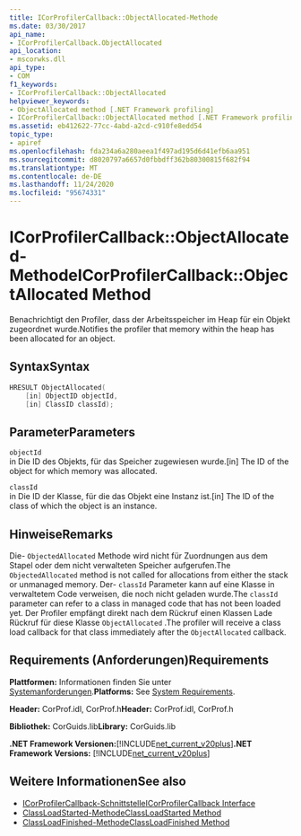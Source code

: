 ```yaml
---
title: ICorProfilerCallback::ObjectAllocated-Methode
ms.date: 03/30/2017
api_name:
- ICorProfilerCallback.ObjectAllocated
api_location:
- mscorwks.dll
api_type:
- COM
f1_keywords:
- ICorProfilerCallback::ObjectAllocated
helpviewer_keywords:
- ObjectAllocated method [.NET Framework profiling]
- ICorProfilerCallback::ObjectAllocated method [.NET Framework profiling]
ms.assetid: eb412622-77cc-4abd-a2cd-c910fe8edd54
topic_type:
- apiref
ms.openlocfilehash: fda234a6a280aeea1f497ad195d6d41efb6aa951
ms.sourcegitcommit: d8020797a6657d0fbbdff362b80300815f682f94
ms.translationtype: MT
ms.contentlocale: de-DE
ms.lasthandoff: 11/24/2020
ms.locfileid: "95674331"
---
```

# <a name="icorprofilercallbackobjectallocated-method"></a><span data-ttu-id="d7709-102">ICorProfilerCallback::ObjectAllocated-Methode</span><span class="sxs-lookup"><span data-stu-id="d7709-102">ICorProfilerCallback::ObjectAllocated Method</span></span>

<span data-ttu-id="d7709-103">Benachrichtigt den Profiler, dass der Arbeitsspeicher im Heap für ein Objekt zugeordnet wurde.</span><span class="sxs-lookup"><span data-stu-id="d7709-103">Notifies the profiler that memory within the heap has been allocated for an object.</span></span>  
  
## <a name="syntax"></a><span data-ttu-id="d7709-104">Syntax</span><span class="sxs-lookup"><span data-stu-id="d7709-104">Syntax</span></span>  
  
```cpp  
HRESULT ObjectAllocated(  
    [in] ObjectID objectId,  
    [in] ClassID classId);  
```  
  
## <a name="parameters"></a><span data-ttu-id="d7709-105">Parameter</span><span class="sxs-lookup"><span data-stu-id="d7709-105">Parameters</span></span>  

 `objectId`  
 <span data-ttu-id="d7709-106">in Die ID des Objekts, für das Speicher zugewiesen wurde.</span><span class="sxs-lookup"><span data-stu-id="d7709-106">[in] The ID of the object for which memory was allocated.</span></span>  
  
 `classId`  
 <span data-ttu-id="d7709-107">in Die ID der Klasse, für die das Objekt eine Instanz ist.</span><span class="sxs-lookup"><span data-stu-id="d7709-107">[in] The ID of the class of which the object is an instance.</span></span>  
  
## <a name="remarks"></a><span data-ttu-id="d7709-108">Hinweise</span><span class="sxs-lookup"><span data-stu-id="d7709-108">Remarks</span></span>  

 <span data-ttu-id="d7709-109">Die- `ObjectedAllocated` Methode wird nicht für Zuordnungen aus dem Stapel oder dem nicht verwalteten Speicher aufgerufen.</span><span class="sxs-lookup"><span data-stu-id="d7709-109">The `ObjectedAllocated` method is not called for allocations from either the stack or unmanaged memory.</span></span> <span data-ttu-id="d7709-110">Der- `classId` Parameter kann auf eine Klasse in verwaltetem Code verweisen, die noch nicht geladen wurde.</span><span class="sxs-lookup"><span data-stu-id="d7709-110">The `classId` parameter can refer to a class in managed code that has not been loaded yet.</span></span> <span data-ttu-id="d7709-111">Der Profiler empfängt direkt nach dem Rückruf einen Klassen Lade Rückruf für diese Klasse `ObjectAllocated` .</span><span class="sxs-lookup"><span data-stu-id="d7709-111">The profiler will receive a class load callback for that class immediately after the `ObjectAllocated` callback.</span></span>  
  
## <a name="requirements"></a><span data-ttu-id="d7709-112">Requirements (Anforderungen)</span><span class="sxs-lookup"><span data-stu-id="d7709-112">Requirements</span></span>  

 <span data-ttu-id="d7709-113">**Plattformen:** Informationen finden Sie unter [Systemanforderungen](../../get-started/system-requirements.md).</span><span class="sxs-lookup"><span data-stu-id="d7709-113">**Platforms:** See [System Requirements](../../get-started/system-requirements.md).</span></span>  
  
 <span data-ttu-id="d7709-114">**Header:** CorProf.idl, CorProf.h</span><span class="sxs-lookup"><span data-stu-id="d7709-114">**Header:** CorProf.idl, CorProf.h</span></span>  
  
 <span data-ttu-id="d7709-115">**Bibliothek:** CorGuids.lib</span><span class="sxs-lookup"><span data-stu-id="d7709-115">**Library:** CorGuids.lib</span></span>  
  
 <span data-ttu-id="d7709-116">**.NET Framework Versionen:**[!INCLUDE[net_current_v20plus](../../../../includes/net-current-v20plus-md.md)]</span><span class="sxs-lookup"><span data-stu-id="d7709-116">**.NET Framework Versions:** [!INCLUDE[net_current_v20plus](../../../../includes/net-current-v20plus-md.md)]</span></span>  
  
## <a name="see-also"></a><span data-ttu-id="d7709-117">Weitere Informationen</span><span class="sxs-lookup"><span data-stu-id="d7709-117">See also</span></span>

- [<span data-ttu-id="d7709-118">ICorProfilerCallback-Schnittstelle</span><span class="sxs-lookup"><span data-stu-id="d7709-118">ICorProfilerCallback Interface</span></span>](icorprofilercallback-interface.md)
- [<span data-ttu-id="d7709-119">ClassLoadStarted-Methode</span><span class="sxs-lookup"><span data-stu-id="d7709-119">ClassLoadStarted Method</span></span>](icorprofilercallback-classloadstarted-method.md)
- [<span data-ttu-id="d7709-120">ClassLoadFinished-Methode</span><span class="sxs-lookup"><span data-stu-id="d7709-120">ClassLoadFinished Method</span></span>](icorprofilercallback-classloadfinished-method.md)
